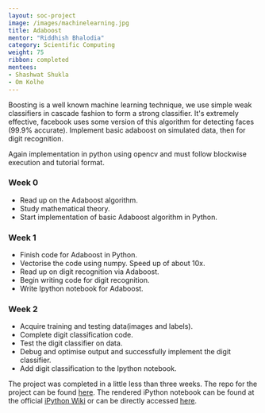 ```yaml
---
layout: soc-project
image: /images/machinelearning.jpg
title: Adaboost
mentor: "Riddhish Bhalodia"
category: Scientific Computing
weight: 75
ribbon: completed
mentees:
- Shashwat Shukla
- Om Kolhe
---
```


Boosting is a well known machine learning technique, we use simple weak classifiers in cascade fashion to form a strong classifier. It's extremely effective, facebook uses some version of this algorithm for detecting faces (99.9% accurate). Implement basic adaboost on simulated data, then for digit recognition.

<!--break-->

Again implementation in python using opencv and must follow blockwise execution and tutorial format.

### Week 0
 * Read up on the Adaboost algorithm.
 * Study mathematical theory.
 * Start implementation of basic Adaboost algorithm in Python.

### Week 1
 * Finish code for Adaboost in Python.
 * Vectorise the code using numpy. Speed up of about 10x.
 * Read up on digit recognition via Adaboost.
 * Begin writing code for digit recognition.
 * Write Ipython notebook for Adaboost.

### Week 2
* Acquire training and testing data(images and labels).
* Complete digit classification code.
* Test the digit classifier on data.
* Debug and optimise output and successfully implement the digit classifier.
* Add digit classification to the Ipython notebook.

The project was completed in a little less than three weeks.
The repo for the project can be found [here](https://github.com/riddhishb/ipython-notebooks/tree/master/Adaboost).
The rendered iPython notebook can be found at the official [iPython Wiki](https://github.com/ipython/ipython/wiki/A-gallery-of-interesting-IPython-Notebooks#statistics-machine-learning-and-data-science) or can be directly accessed [here](https://nbviewer.jupyter.org/github/riddhishb/ipython-notebooks/blob/master/Adaboost/Adaboost_Final%20note.ipynb).
